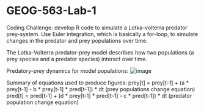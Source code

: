 # GEOG-563-Lab-1
Coding Challenge: develop R code to simulate a Lotka-volterra predator prey-system. Use Euler integration, which is basically a for-loop, to simulate changes in the predator and prey populations over time. 

The Lotka-Volterra predator-prey model describes how two populations (a prey species and a predator species) interact over time.

Predatory-prey dynamics for model populations: 
![image](https://github.com/user-attachments/assets/526ee79f-af8a-4328-959b-0fbdec0fe0bf)

Summary of equations used to produce figures:
prey[t] = prey[t-1] + (a * prey[t-1] - b * prey[t-1] * pred[t-1]) * dt (prey populations change equation)
pred[t] = pred[t-1] + (d * prey[t-1] * pred[t-1] - c * pred[t-1]) * dt (predator population change equation)
